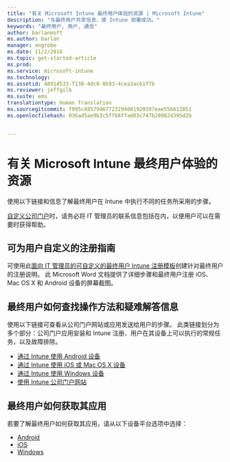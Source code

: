 ```yaml
---
title: "有关 Microsoft Intune 最终用户体验的资源 | Microsoft Intune"
description: "与最终用户共享信息，使 Intune 部署成功。"
keywords: "最终用户, 用户, 通信"
author: barlanmsft
ms.author: barlan
manager: angrobe
ms.date: 11/2/2016
ms.topic: get-started-article
ms.prod: 
ms.service: microsoft-intune
ms.technology: 
ms.assetid: 48914533-f138-4dc0-8b93-4cea3ac61f7b
ms.reviewer: jeffgilb
ms.suite: ems
translationtype: Human Translation
ms.sourcegitcommit: f995c48579467723294081920597eae55b612851
ms.openlocfilehash: 036ad5ae9b3c5ff68ffad83c747b289824395d2b


---
```


# <a name="resources-about-the-enduser-experience-with-microsoft-intune"></a>有关 Microsoft Intune 最终用户体验的资源

使用以下链接和信息了解最终用户在 Intune 中执行不同的任务所采用的步骤。

[自定义公司门户](/Intune/get-started/start-with-a-paid-subscription-to-microsoft-intune-step-7)时，请务必将 IT 管理员的联系信息包括在内，以便用户可以在需要时获得帮助。

## <a name="enrollment-guide-that-you-can-customize-for-your-users"></a>可为用户自定义的注册指南

可使用此[面向 IT 管理员的可自定义的最终用户 Intune 注册模板](https://gallery.technet.microsoft.com/End-user-Intune-enrollment-55dfd64a)创建针对最终用户的注册说明。 此 Microsoft Word 文档提供了详细步骤和最终用户注册 iOS、Mac OS X 和 Android 设备的屏幕截图。

## <a name="how-your-end-users-find-howto-and-troubleshooting-information"></a>最终用户如何查找操作方法和疑难解答信息

使用以下链接可查看从公司门户网站或应用发送给用户的步骤。 此类链接划分为多个部分：公司门户应用安装和 Intune 注册、用户在其设备上可以执行的常规任务，以及故障排除。

- [通过 Intune 使用 Android 设备](/Intune/EndUser/using-your-android-device-with-intune)
- [通过 Intune 使用 iOS 或 Mac OS X 设备](/Intune/EndUser/using-your-ios-or-mac-os-x-device-with-intune)
- [通过 Intune 使用 Windows 设备](/Intune/EndUser/using-your-windows-device-with-intune)
- [使用 Intune 公司门户网站](/Intune/EndUser/using-the-intune-company-portal-website)


## <a name="how-your-end-users-get-their-apps"></a>最终用户如何获取其应用

若要了解最终用户如何获取其应用，请从以下设备平台选项中选择：

- [Android](how-your-android-users-get-their-apps.md)
- [iOS](how-your-ios-users-get-their-apps.md)
- [Windows](how-your-windows-users-get-their-apps.md)



<!--HONumber=Nov16_HO1-->


